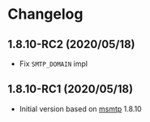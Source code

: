 # Changelog

## 1.8.10-RC2 (2020/05/18)

* Fix `SMTP_DOMAIN` impl

## 1.8.10-RC1 (2020/05/18)

* Initial version based on [msmtp](https://marlam.de/msmtp/) 1.8.10
